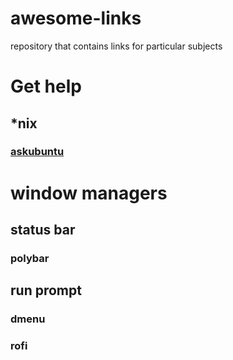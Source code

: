 # awesome-links
repository that contains links for particular subjects

# Get help

## *nix
  ### [askubuntu](askubuntu.com)

# window managers

## status bar

### polybar

## run prompt

### dmenu
### rofi
